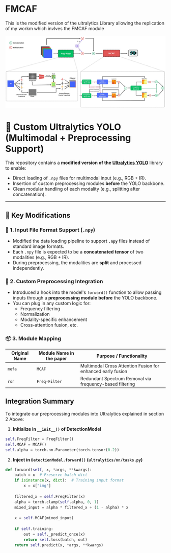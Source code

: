 # FMCAF
This is the modified version of the ultralytics Library allowing the replication of my workm which invlves the FMCAF module

<p align="center">
  <img src="assets/Architecture.jpeg" alt="FMCAF Architecture" width="700"/>
</p>

# 🔧 Custom Ultralytics YOLO (Multimodal + Preprocessing Support)

This repository contains a **modified version of the [Ultralytics YOLO](https://github.com/ultralytics/ultralytics)** library to enable:

- Direct loading of `.npy` files for multimodal input (e.g., RGB + IR).
- Insertion of custom preprocessing modules **before** the YOLO backbone.
- Clean modular handling of each modality (e.g., splitting after concatenation).

---

## 📁 Key Modifications

### 🧩 1. Input File Format Support (`.npy`)
- Modified the data loading pipeline to support **`.npy`** files instead of standard image formats.
- Each `.npy` file is expected to be a **concatenated tensor** of two modalities (e.g., RGB + IR).
- During preprocessing, the modalities are **split** and processed independently.

### 🧪 2. Custom Preprocessing Integration
- Introduced a hook into the model's `forward()` function to allow passing inputs through a **preprocessing module** **before** the YOLO backbone.
- You can plug in any custom logic for:
  - Frequency filtering
  - Normalization
  - Modality-specific enhancement
  - Cross-attention fusion, etc.

### 📦 3.  Module Mapping

| Original Name | Module Name in the paper     | Purpose / Functionality                                      |
|---------------|-------------------|---------------------------------------------------------------|
| `mefa`        | `MCAF`            | Multimodal Cross Attention Fusion for enhanced early fusion  |
| `rsr`         | `Freq-Filter`     | Redundant Spectrum Removal via frequency-based filtering     |



##  Integration Summary

To integrate our preprocessing modules into Ultralytics explained in section 2 Above:

1. **Initialize in `__init__()` of DetectionModel**

```python
self.FreqFilter = FreqFilter()
self.MCAF = MCAF()
self.alpha = torch.nn.Parameter(torch.tensor(0.2))
```
2. **Inject in `DetectionModel.forward()` (`ultralytics/nn/tasks.py`)**

```python
def forward(self, x, *args, **kwargs):
    batch = x  # Preserve batch dict
    if isinstance(x, dict):  # Training input format
        x = x["img"]

    filtered_x = self.FreqFilter(x)
    alpha = torch.clamp(self.alpha, 0, 1)
    mixed_input = alpha * filtered_x + (1 - alpha) * x

    x = self.MCAF(mixed_input)

    if self.training:
        out = self._predict_once(x)
        return self.loss(batch, out)
    return self.predict(x, *args, **kwargs)
```

